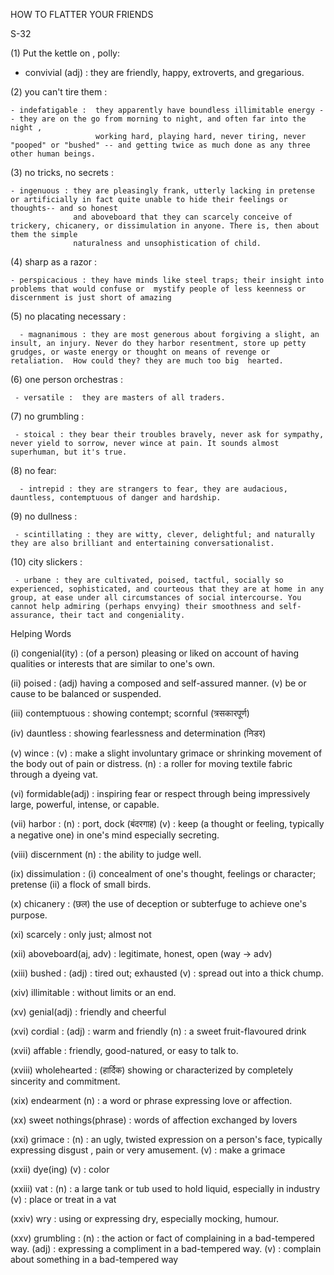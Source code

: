 
 HOW TO FLATTER YOUR FRIENDS

 S-32

 (1) Put the kettle on , polly: 

   - convivial (adj) : they are friendly, happy, extroverts, and gregarious.

  (2) you can't tire them :
    
    - indefatigable :  they apparently have boundless illimitable energy -- they are on the go from morning to night, and often far into the night ,
                       working hard, playing hard, never tiring, never "pooped" or "bushed" -- and getting twice as much done as any three other human beings.

  (3) no tricks, no secrets : 

    - ingenuous : they are pleasingly frank, utterly lacking in pretense or artificially in fact quite unable to hide their feelings or thoughts-- and so honest
                  and aboveboard that they can scarcely conceive of trickery, chicanery, or dissimulation in anyone. There is, then about them the simple
                  naturalness and unsophistication of child.

 (4) sharp as a razor : 
    
    - perspicacious : they have minds like steel traps; their insight into problems that would confuse or  mystify people of less keenness or discernment is just short of amazing

  (5) no placating necessary : 
     
      - magnanimous : they are most generous about forgiving a slight, an insult, an injury. Never do they harbor resentment, store up petty grudges, or waste energy or thought on means of revenge or retaliation.  How could they? they are much too big  hearted.

  (6) one person orchestras : 

     - versatile :  they are masters of all traders.
  
  (7) no grumbling : 

     - stoical : they bear their troubles bravely, never ask for sympathy, never yield to sorrow, never wince at pain. It sounds almost superhuman, but it's true.

  (8) no fear:
     
      - intrepid : they are strangers to fear, they are audacious, dauntless, contemptuous of danger and hardship.

  (9) no dullness : 

     - scintillating : they are witty, clever, delightful; and naturally they are also brilliant and entertaining conversationalist.

  (10) city slickers : 

     - urbane : they are cultivated, poised, tactful, socially so experienced, sophisticated, and courteous that they are at home in any group, at ease under all circumstances of social intercourse. You cannot help admiring (perhaps envying) their smoothness and self-assurance, their tact and congeniality.


Helping Words

(i) congenial(ity) : (of a person) pleasing or liked on account of having qualities or interests that are similar to one's own.

(ii) poised : (adj) having a composed and self-assured manner.
             (v) be or cause to be balanced or suspended.

(iii) contemptuous : showing contempt; scornful (त्रसकारपूर्ण)

(iv) dauntless : showing fearlessness and determination (निडर)

(v) wince : (v) : make a slight involuntary grimace or shrinking movement of the body out of pain or distress.
            (n) : a roller for moving textile fabric through a dyeing vat.

(vi) formidable(adj) : inspiring fear or respect through being impressively large, powerful, intense, or capable.

(vii) harbor : (n) : port, dock (बंदरगाह)
               (v) : keep (a thought or feeling, typically a negative one) in one's mind especially secreting.

(viii) discernment (n) : the ability to judge well.

(ix) dissimulation : (i) concealment of one's thought, feelings or character; pretense
                     (ii) a flock of small birds.

(x) chicanery : (छल) the use of deception or subterfuge to achieve one's purpose.

(xi) scarcely : only just; almost not

(xii) aboveboard(aj, adv) : legitimate, honest, open (way -> adv)

(xiii) bushed : (adj) : tired out; exhausted
                (v) : spread out into a thick chump.

(xiv) illimitable : without limits or an end.

(xv) genial(adj) : friendly and cheerful

(xvi) cordial : (adj) : warm and friendly
                (n) : a sweet fruit-flavoured drink

(xvii) affable : friendly, good-natured, or easy to talk to.

(xviii) wholehearted : (हार्दिक) showing or characterized by completely sincerity and commitment.

(xix) endearment (n) : a word or phrase expressing love or affection.

(xx) sweet nothings(phrase) : words of affection exchanged by lovers

(xxi) grimace : (n) : an ugly, twisted expression on a person's face, typically expressing disgust , pain or very amusement.
                (v) : make a grimace

(xxii) dye(ing) (v) : color

(xxiii) vat : (n) : a large tank or tub used to hold liquid, especially in industry
              (v) : place or treat in a vat

(xxiv) wry : using or expressing dry, especially mocking, humour.

(xxv) grumbling : (n) : the action or fact of complaining in a bad-tempered way.
                  (adj) : expressing a compliment in a bad-tempered way.
                  (v) : complain about something in a bad-tempered way

